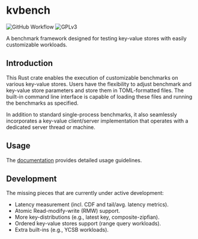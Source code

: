 # kvbench

![GitHub Workflow](https://github.com/nerdroychan/kvbench/actions/workflows/test.yml/badge.svg)
![GPLv3](https://img.shields.io/github/license/nerdroychan/kvbench)

A benchmark framework designed for testing key-value stores with easily customizable
workloads.

## Introduction

This Rust crate enables the execution of customizable benchmarks on various key-value stores.
Users have the flexibility to adjust benchmark and key-value store parameters and store them
in TOML-formatted files. The built-in command line interface is capable of loading these files and
running the benchmarks as specified.

In addition to standard single-process benchmarks, it also seamlessly incorporates a key-value
client/server implementation that operates with a dedicated server thread or machine.

## Usage

The [documentation](https://docs.rs/kvbench) provides detailed usage guidelines.

## Development

The missing pieces that are currently under active development:

- Latency measurement (incl. CDF and tail/avg. latency metrics).
- Atomic Read-modify-write (RMW) support.
- More key-distributions (e.g., latest key, composite-zipfian).
- Ordered key-value stores support (range query workloads).
- Extra built-ins (e.g., YCSB workloads).
